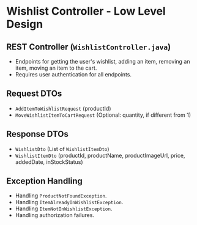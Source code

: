 # Wishlist Controller - Low Level Design

## REST Controller (`WishlistController.java`)
- Endpoints for getting the user's wishlist, adding an item, removing an item, moving an item to the cart.
- Requires user authentication for all endpoints.

## Request DTOs
- `AddItemToWishlistRequest` (productId)
- `MoveWishlistItemToCartRequest` (Optional: quantity, if different from 1)

## Response DTOs
- `WishlistDto` (List of `WishlistItemDto`)
- `WishlistItemDto` (productId, productName, productImageUrl, price, addedDate, inStockStatus)

## Exception Handling
- Handling `ProductNotFoundException`.
- Handling `ItemAlreadyInWishlistException`.
- Handling `ItemNotInWishlistException`.
- Handling authorization failures.
